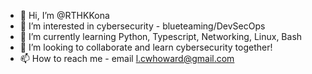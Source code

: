 - 👋 Hi, I’m @RTHKKona
- 👀 I’m interested in cybersecurity - blueteaming/DevSecOps
- 🌱 I’m currently learning Python, Typescript, Networking, Linux, Bash
- 💞️ I’m looking to collaborate and learn cybersecurity together!
- 📫 How to reach me - email l.cwhoward@gmail.com
